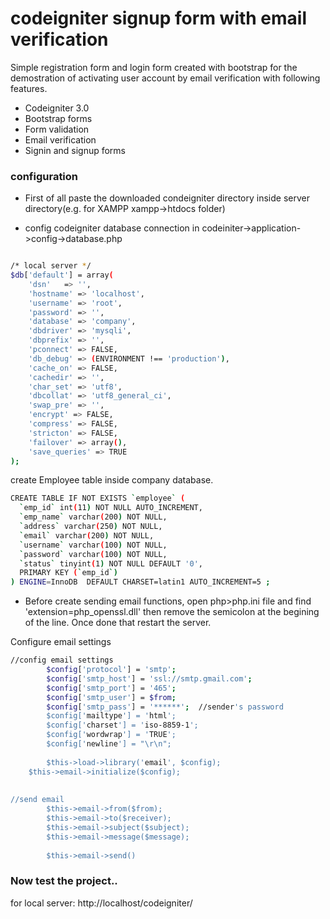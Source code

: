 # codeigniter signup form with email verification

Simple registration form and login form created with bootstrap for the demostration of activating user account by email verification with following features.
- Codeigniter 3.0
- Bootstrap forms
- Form validation
- Email verification
- Signin and signup forms

### configuration

- First of all paste the downloaded condeigniter directory inside server directory(e.g. for XAMPP xampp->htdocs folder)

- config codeigniter database connection in codeiniter->application->config->database.php

```sh

/* local server */
$db['default'] = array(
 	'dsn'	=> '',
 	'hostname' => 'localhost',
 	'username' => 'root',
 	'password' => '',
 	'database' => 'company',
 	'dbdriver' => 'mysqli',
 	'dbprefix' => '',
 	'pconnect' => FALSE,
	'db_debug' => (ENVIRONMENT !== 'production'),
	'cache_on' => FALSE,
	'cachedir' => '',
	'char_set' => 'utf8',
	'dbcollat' => 'utf8_general_ci',
	'swap_pre' => '',
	'encrypt' => FALSE,
	'compress' => FALSE,
	'stricton' => FALSE,
	'failover' => array(),
	'save_queries' => TRUE
);
```
create Employee table inside company database.
```sh
CREATE TABLE IF NOT EXISTS `employee` (
  `emp_id` int(11) NOT NULL AUTO_INCREMENT,
  `emp_name` varchar(200) NOT NULL,
  `address` varchar(250) NOT NULL,
  `email` varchar(200) NOT NULL,
  `username` varchar(100) NOT NULL,
  `password` varchar(100) NOT NULL,
  `status` tinyint(1) NOT NULL DEFAULT '0',
  PRIMARY KEY (`emp_id`)
) ENGINE=InnoDB  DEFAULT CHARSET=latin1 AUTO_INCREMENT=5 ;
```

- Before create sending email functions,
open php>php.ini file and find 'extension=php_openssl.dll' then remove the semicolon at the begining of the line. Once done that restart the server.


Configure email settings

```sh
//config email settings
        $config['protocol'] = 'smtp';
        $config['smtp_host'] = 'ssl://smtp.gmail.com';
        $config['smtp_port'] = '465';
        $config['smtp_user'] = $from;
        $config['smtp_pass'] = '******';  //sender's password
        $config['mailtype'] = 'html';
        $config['charset'] = 'iso-8859-1';
        $config['wordwrap'] = 'TRUE';
        $config['newline'] = "\r\n"; 
        
        $this->load->library('email', $config);
	$this->email->initialize($config);
	
	
//send email
        $this->email->from($from);
        $this->email->to($receiver);
        $this->email->subject($subject);
        $this->email->message($message);
        
        $this->email->send()

```


### Now test the project..
for local server: http://localhost/codeigniter/

